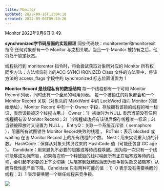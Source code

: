 ```yaml
---
title: Monitor
updated: 2022-09-16T11:04:10
created: 2022-09-06T09:49:26
---
```


Monitor
2022年9月6日
9:49

**synchronized字节码层面的实现原理**
同步代码块：monitorenter和monitorexit指令
任何对象都有一个 Monitor 与之相关联。当且一个 Monitor 被持有之后，他将处于锁定状态。

线程执行到 monitorenter 指令时，将会尝试获取对象所对应的 Monitor 所有权
同步方法：方法修饰符上的ACC_SYNCHRONIZED
Class 文件的方法表中，将该方法的 access_flags 字段中的 synchronized 标志位置设置为 1

**Monitor Record 是线程私有的数据结构**
每一个线程都有一个可用 Monitor Record 列表，同时还有一个全局的可用列表。
每一个被锁住的对象都会和一个 Monitor Record 关联（对象头的 MarkWord 中的 LockWord 指向 Monitor 的起始地址），Monitor Record 中有一个 Owner 字段，存放拥有该锁的线程的唯一标识，表示该锁被这个线程占用。）
Owner：1）初始时为 NULL 表示当前没有任何线程拥有该 Monitor Record；2）当线程成功拥有该锁后保存线程唯一标识；3）当锁被释放时又设置为 NULL 。
EntryQ：关联一个系统互斥锁（ semaphore ），阻塞所有试图锁住 Monitor Record失败的线程 。
RcThis：表示 blocked 或 waiting 在该 Monitor Record 上的所有线程的个数。
Nest：用来实现重入锁的计数。
HashCode：保存从对象头拷贝过来的 HashCode 值（可能还包含 GC age ）。
Candidate：用来避免不必要的阻塞或等待线程唤醒。因为每一次只有一个线程能够成功拥有锁，如果每次前一个释放锁的线程唤醒所有正在阻塞或等待的线程，会引起不必要的上下文切换（从阻塞到就绪然后因为竞争锁失败又被阻塞）从而导致性能严重下降。Candidate 只有两种可能的值 ：1）0 表示没有需要唤醒的线程；2）1 表示要唤醒一个继任线程来竞争锁。

![](C:\Users\82609\AppData\Local\Temp\Java\pandoc/media/image1.png)
